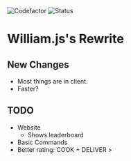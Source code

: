 ![Codefactor](https://www.codefactor.io/repository/github/tnthacker2015/wills-rewrite/badge) ![Status](https://img.shields.io/static/v1.svg?label=status&message=in+development&color=red)
# William.js's Rewrite
## New Changes
- Most things are in client.
- Faster?

## TODO
- Website
	- Shows leaderboard
- Basic Commands
- Better rating: COOK + DELIVER >
